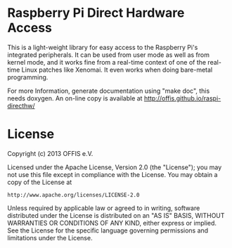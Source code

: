 Raspberry Pi Direct Hardware Access
===================================

This is a light-weight library for easy access to the Raspberry Pi's
integrated peripherals.  It can be used from user mode as well as from kernel
mode, and it works fine from a real-time context of one of the real-time
Linux patches like Xenomai.  It even works when doing bare-metal programming.

For more Information, generate documentation using "make doc", this needs
doxygen.  An on-line copy is available at http://offis.github.io/raspi-directhw/


License
=======

Copyright (c) 2013 OFFIS e.V.

Licensed under the Apache License, Version 2.0 (the "License");
you may not use this file except in compliance with the License.
You may obtain a copy of the License at

    http://www.apache.org/licenses/LICENSE-2.0

Unless required by applicable law or agreed to in writing, software
distributed under the License is distributed on an "AS IS" BASIS,
WITHOUT WARRANTIES OR CONDITIONS OF ANY KIND, either express or implied.
See the License for the specific language governing permissions and
limitations under the License.

